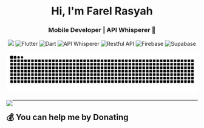 <h1 align="center">Hi, I'm Farel Rasyah</h1>
<h3 align="center">Mobile Developer | API Whisperer 🔄 </h3>



<div align="center">
  <img src="https://user-images.githubusercontent.com/22107794/139580686-887df369-edb8-4bc8-b607-4fbf6d7e4866.gif">

<img src="https://img.shields.io/badge/Flutter-02569B?style=for-the-badge&logo=flutter&logoColor=white" alt="Flutter" />
<img src="https://img.shields.io/badge/Dart-0175C2?style=for-the-badge&logo=dart&logoColor=white" alt="Dart" />
<img src="https://img.shields.io/badge/API_Whisperer-00C853?style=for-the-badge&logo=postman&logoColor=white" alt="API Whisperer" />
<img src="https://img.shields.io/badge/Restful_API-FF6F00?style=for-the-badge&logo=json&logoColor=white" alt="Restful API" />
<img src="https://img.shields.io/badge/Firebase-FFCA28?style=for-the-badge&logo=firebase&logoColor=black" alt="Firebase" />
<img src="https://img.shields.io/badge/Supabase-3ECF8E?style=for-the-badge&logo=supabase&logoColor=white" alt="Supabase" />




![snake gif](https://github.com/anharsaja/anharsaja/blob/output/github-contribution-grid-snake-dark.svg)
</div>

<p>
  <img align="left" src="https://github-readme-stats.vercel.app/api/top-langs/?username=anharsaja&layout=compact&theme=dracula" />
</p>

---

  ## 💰 You can help me by Donating

  

  
<!-- Proudly created with GPRM ( https://gprm.itsvg.in ) -->
